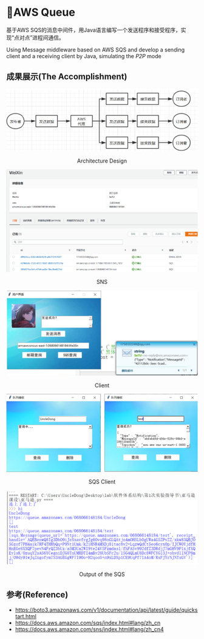 # :beginner:AWS Queue

基于AWS SQS的消息中间件，用Java语言编写一个发送程序和接受程序，实现“点对点”进程间通信。

Using  Message middleware based on AWS SQS and develop a sending client and a receiving client by Java, simulating the *P2P* mode

## 成果展示(The Accomplishment)

![image-20200811084836806](pics\image-20200811084836806.png)

<center>Architecture Design </center>

![image-20200811085030604](pics\image-20200811085030604.png)

<center>SNS </center>

![image-20200811085100953](pics\image-20200811085100953.png)

<center>Client</center>

![image-20200811085140511](pics\image-20200811085140511.png)

<center>SQS Client</center>

![image-20200811085217976](pics\image-20200811085217976.png)

<center>Output of the SQS</center>



## 参考(Reference)

- https://boto3.amazonaws.com/v1/documentation/api/latest/guide/quickstart.html
- https://docs.aws.amazon.com/sqs/index.html#lang/zh_cn
- https://docs.aws.amazon.com/sns/index.html#lang/zh_cn4